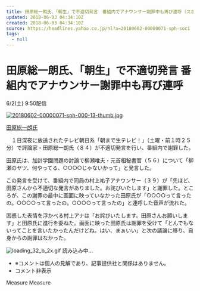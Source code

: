 ```yaml
---
title: 田原総一朗氏、「朝生」で不適切発言　番組内でアナウンサー謝罪中も再び連呼（スポーツ報知） - Yahoo!ニュース
updated: 2018-06-03 04:34:10Z
created: 2018-06-03 04:34:10Z
source: https://headlines.yahoo.co.jp/hl?a=20180602-00000071-sph-soci
tags:
  - null
---
```


# 田原総一朗氏、「朝生」で不適切発言 番組内でアナウンサー謝罪中も再び連呼

6/2(土) 9:50配信

 [ ![20180602-00000071-sph-000-13-thumb.jpg](../_resources/20180602-00000071-sph-000-13-thumb.jpg)](https://headlines.yahoo.co.jp/hl?a=20180602-00000071-sph-soci.view-000)

 [田原総一朗氏](https://headlines.yahoo.co.jp/hl?a=20180602-00000071-sph-soci.view-000)

　１日深夜に放送されたテレビ朝日系「朝まで生テレビ！」（土曜・前１時２５分）で評論家・田原総一朗氏（８４）が不適切発言を行い、番組内で謝罪した。

田原氏は、加計学園問題の討論で柳瀬唯夫・元首相秘書官（５６）について「柳瀬のヤツ、何やってる、○○○○じゃないかって」と発言した。

この発言を受けて、番組内で同局の村上祐子アナウンサー（３９）が「先ほど、田原さんから不適切な発言がありました。お詫びいたします」と謝罪した。ところが、この謝罪の最中に画面に映っていなかった田原氏が「○○○○って言ったの。○○○○って言ったの。○○○○って言ったの」と連呼した音声が流れた。

困惑した表情を浮かべる村上アナは「お詫びいたします。田原さんお願いします」と田原氏に進行を委ねた。画面に映った田原氏は謝罪を受けて「とんでもないってことを言いたかったんだけどね。はい、まぁいい」と次の議論に移り、自身からの謝罪はなかった。

![loading_32_b_2x.gif](../_resources/loading_32_b_2x.gif)
読み込み中…

- ※コメントは個人の見解であり、記事提供社と関係はありません。
- コメント非表示

Measure
Measure